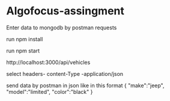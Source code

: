 # Algofocus-assingment
Enter data to mongodb by postman requests

run npm install

run npm start

http://localhost:3000/api/vehicles

select headers- content-Type -application/json

send data by postman in json like in this format 
{
	"make":"jeep",
	"model":"limited",
	"color":"black"
}
